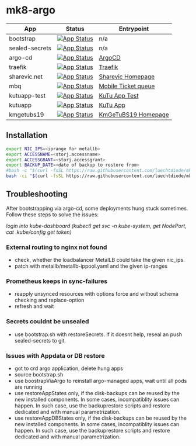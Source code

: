 # mk8-argo

|App|Status|Entrypoint|
|---|------|----------|
|bootstrap|[![App Status](https://argo.interpolar.ch/api/badge?name=bootstrap&revision=true)](https://argo.interpolar.ch/applications/bootstrap)|n/a|
|sealed-secrets|[![App Status](https://argo.interpolar.ch/api/badge?name=sealed-secrets&revision=true)](https://argo.interpolar.ch/applications/sealed-secrets)|n/a|
|argo-cd|[![App Status](https://argo.interpolar.ch/api/badge?name=argocd&revision=true)](https://argo.interpolar.ch/applications/argocd)|[ArgoCD](https://argo.interpolar.ch/)|
|traefik|[![App Status](https://argo.interpolar.ch/api/badge?name=traefik&revision=true)](https://argo.interpolar.ch/applications/traefik)|[Traefik](https://traefik.interpolar.ch/)|
|sharevic.net|[![App Status](https://argo.interpolar.ch/api/badge?name=sharevic&revision=true)](https://argo.interpolar.ch/applications/sharevic)|[Sharevic Homepage](https://www.sharevic.net/)|
|mbq|[![App Status](https://argo.interpolar.ch/api/badge?name=mbq&revision=true)](https://argo.interpolar.ch/applications/mbq)|[Mobile Ticket queue](https://mbq.sharevic.net/)|
|kutuapp-test|[![App Status](https://argo.interpolar.ch/api/badge?name=kutuapp-test&revision=true)](https://argo.interpolar.ch/applications/kutuapp-test)|[KuTu App Test](https://kutuapp-test.sharevic.net/)|
|kutuapp|[![App Status](https://argo.interpolar.ch/api/badge?name=kutuapp&revision=true)](https://argo.interpolar.ch/applications/kutuapp)|[KuTu App](https://kutuapp.sharevic.net/)|
|kmgetubs19|[![App Status](https://argo.interpolar.ch/api/badge?name=kmgetubs19&revision=true)](https://argo.interpolar.ch/applications/kmgetubs19)|[KmGeTuBS19 Homepage](https://kmgetubs19.sharevic.net/)|

## Installation
```bash
export NIC_IPS=<iprange for metallb>
export ACCESSNAME=<storj.accessname>
export ACCESSGRANT=<storj.accessgrant>
export BACKUP_DATE=<date of backup to restore from>
#bash -c "$(curl -fsSL https://raw.githubusercontent.com/luechtdiode/mk8-argo/master/setup.sh)"
bash -ci "$(curl -fsSL https://raw.githubusercontent.com/luechtdiode/mk8-argo/mk8-131/setup.sh)"
```

## Troubleshooting
After bootstrapping via argo-cd, some deployments hung stuck sometimes.
Follow these steps to solve the issues:

_login into kube-dashboard (kubectl get svc -n kube-system, get NodePort, cat .kube/config get token)_

### External routing to nginx not found
* check, whether the loadbalancer MetalLB could take the given nic_ips.
* patch with metallb/metallb-ippool.yaml and the given ip-ranges

### Prometheus keeps in sync-failures
* reapply unsynced resources with options force and without schema checking and replace-option
* refresh and wait

### Secrets couldnt be unsealed
* use bootstrap.sh with restoreSecrets. If it doesnt help, reseal an push sealed-secrets to git.

### Issues with Appdata or DB restore
* got to crd argo application, delete hung apps
* source bootstrap.sh
* use boostrapViaArgo to reinstall argo-managed apps, wait until all pods are running
* use restoreAppStates only, if the disk-backups can be reused by the new installed components. In some cases, incompatiblity issues can happen. In such case, use the backuprestore scripts and restore dedicated and with manual parametrization.
* use restoreAppDBStates only, if the disk-backups can be reused by the new installed components. In some cases, incompatiblity issues can happen. In such case, use the backuprestore scripts and restore dedicated and with manual parametrization.
